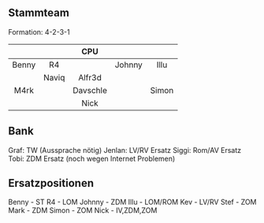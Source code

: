 Stammteam
---
Formation: 4-2-3-1


|   |    | CPU |    |     |
|:-:|:-:|:-:|:-:|:-:|
| Benny |  R4  | | Johnny | Illu |
|     | Naviq | Alfr3d |   |
| M4rk | | Davschle | | Simon |
|   |   |  Nick |  |  |



Bank
---
Graf: TW (Aussprache nötig)
Jenlan: LV/RV Ersatz
Siggi: Rom/AV Ersatz
Tobi: ZDM Ersatz (noch wegen Internet Problemen)


Ersatzpositionen
---
Benny   - ST
R4      - LOM
Johnny  - ZDM
Illu    - LOM/ROM
Kev     - LV/RV
Stef    - ZOM
Mark    - ZDM
Simon   - ZOM
Nick    - IV,ZDM,ZOM

